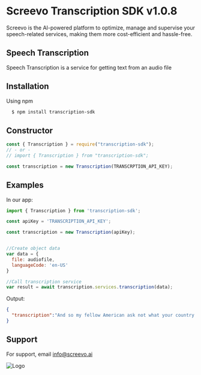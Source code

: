 
# Screevo Transcription SDK v1.0.8

Screevo is the AI-powered platform to optimize, manage and supervise your speech-related services, making them more cost-efficient and hassle-free.


## Speech Transcription

Speech Transcription is a service for getting text from an audio file


## Installation

Using npm

```bash
  $ npm install transcription-sdk
```
    
## Constructor

```javascript  
const { Transcription } = require("transcription-sdk");
// - or -
// import { Transcription } from "transcription-sdk";

const transcription = new Transcription(TRANSCRPTION_API_KEY);

```


## Examples

In our app:

```javascript
import { Transcription } from 'transcription-sdk';

const apiKey = 'TRANSCRIPTION_API_KEY';

const transcription = new Transcription(apiKey);


//Create object data
var data = {
  file: audiofile,
  languageCode: 'en-US'
}

//Call transcription service
var result = await transcription.services.transcription(data);

```

Output:

```json
{
  "transcription":"And so my fellow American ask not what your country can do for you, ask what you can do for your country."
}

```


## Support

For support, email info@screevo.ai


![Logo](https://screevo.ai/wp-content/uploads/2022/02/LOGO-Screevo-hi-400x70.png)

